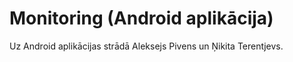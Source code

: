 # Monitoring (Android aplikācija)
Uz Android aplikācijas strādā Aleksejs Pivens un Ņikita Terentjevs.
